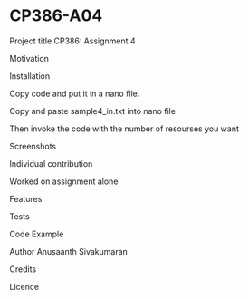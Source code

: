# CP386-A04

Project title
CP386: Assignment 4

Motivation


Installation

Copy code and put it in a nano file.

Copy and paste sample4_in.txt into nano file

Then invoke the code with the number of resourses you want


Screenshots

Individual contribution

Worked on assignment alone 

Features 

Tests 

Code Example

Author
Anusaanth Sivakumaran 

Credits

Licence

